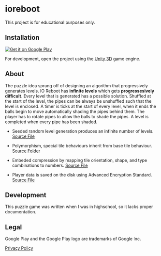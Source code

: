 # ioreboot
This project is for educational purposes only.

## Installation
[![Get it on Google Play](https://github.com/omarchehab98/ioreboot/blob/master/Images/google-play-badge.png)](https://play.google.com/store/apps/details?id=omarchehab.io)

For development, open the project using the [Unity 3D](https://unity3d.com/) game engine.

## About
The puzzle idea sprung off of designing an algorithm that progressively generates levels. IO Reboot has **infinite levels** which gets **progressesively difficult**. Every level that is generated has a possible solution. Shuffled at the start of the level, the pipes can be always be unshuffled such that the level is enclosed. A timer is ticks at the start of every level, when it ends the balls begin to move automatically shading the pipes behind them. The player has to rotate pipes to allow the balls to shade the pipes. A level is completed when every pipe has been shaded.

* Seeded random level generation produces an infinite number of levels. [Source File](https://github.com/omarchehab98/ioreboot/blob/master/Assets/Scripts/Managers/LevelManager.cs)

* Polymorphism, special tile behaviours inherit from base tile behaviour. [Source Folder](https://github.com/omarchehab98/ioreboot/tree/master/Assets/Scripts/Behaviours/Channels)

* Embeded compression by mapping tile orientation, shape, and type combinations to numbers. [Source File](https://github.com/omarchehab98/ioreboot/blob/master/Assets/Scripts/Data/Compression.cs)

* Player data is saved on the disk using Advanced Encryption Standard. [Source File](https://github.com/omarchehab98/ioreboot/blob/master/Assets/Scripts/Data/Encryption.cs)

## Development
This puzzle game was written when I was in highschool, so it lacks proper documentation.

## Legal
Google Play and the Google Play logo are trademarks of Google Inc.

[Privacy Policy](https://goo.gl/NBWcpK)
